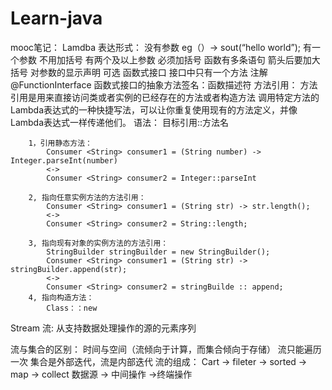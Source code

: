 # Learn-java
mooc笔记：
Lamdba 表达形式：
		没有参数
			eg（）-> sout(“hello world”);
		有一个参数
		 	不用加括号
		有两个及以上参数
			必须加括号
		函数有多条语句
			箭头后要加大括号
		对参数的显示声明
			可选
	函数式接口
		接口中只有一个方法
		注解@FunctionInterface
		函数式接口的抽象方法签名：函数描述符
	方法引用：
		方法引用是用来直接访问类或者实例的已经存在的方法或者构造方法
		调用特定方法的Lambda表达式的一种快捷写法，可以让你重复使用现有的方法定义，并像Lambda表达式一样传递他们。
		语法：
			目标引用::方法名
		
		1，引用静态方法：		
			Consumer <String> consumer1 = (String number) -> Integer.parseInt(number)
			<->
			Consumer <String> consumer2 = Integer::parseInt

		2, 指向任意实例方法的方法引用：
			Consumer <String> consumer1 = (String str) -> str.length();
			<->
			Consumer <String> consumer2 = String::length;

		3, 指向现有对象的实例方法的方法引用：
			StringBuilder stringBuilder = new StringBuilder();
			Consumer <String> consumer1 = (String str) -> stringBuilder.append(str);
			<->
			Consumer <String> consumer2 = stringBuilde :: append;
		4, 指向构造方法：
			Class：：new

Stream 流:
	从支持数据处理操作的源的元素序列

流与集合的区别：
	时间与空间（流倾向于计算，而集合倾向于存储）
	流只能遍历一次
	集合是外部迭代，流是内部迭代
流的组成：
	Cart    -> fileter -> sorted -> map  -> collect
	数据源 ->		       中间操作	   	->终端操作

	